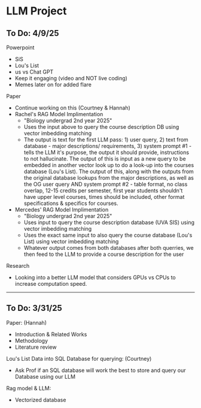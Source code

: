# LLM Project

## To Do: 4/9/25
Powerpoint
- SiS
- Lou's List
- us vs Chat GPT
- Keep it engaging (video and NOT live coding)
- Memes later on for added flare

Paper
- Continue working on this (Courtney & Hannah)
- Rachel's RAG Model Implimentation
  - "Biology undergrad 2nd year 2025"
  - Uses the input above to query the course description DB using vector imbedding matching
  - The output is text for the first LLM pass: 1) user query, 2)  text from database - major descriptions/ requirements, 3) system prompt #1 - tells the LLM it's purpose, the output it should provide, instructions to not hallucinate. The output of this is input as a new query to be embedded in another vector look up to do a look-up into the courses database (Lou's List). The output of this, along with the outputs from the original database lookups from the major descriptions, as well as the OG user query AND system prompt #2 - table format, no class overlap, 12-15 credits per semester, first year students shouldn't have upper level courses, times should be included, other format specifications & specifics for courses. 
- Mercedes' RAG Model Implimentation
  - "Biology undergrad 2nd year 2025"
  - Uses input to query the course description database (UVA SIS) using vector imbedding matching
  - Uses the exact same input to also query the course database (Lou's List) using vector imbedding matching
  - Whatever output comes from both databases after both querries, we then feed to the LLM to provide a course description for the user

Research
- Looking into a better LLM model that considers GPUs vs CPUs to increase computation speed.

---
## To Do: 3/31/25
Paper: (Hannah)
- Introduction & Related Works
- Methodology
- Literature review

Lou's List Data into SQL Database for querying: (Courtney)
- Ask Prof if an SQL database will work the best to store and query our Database using our LLM

Rag model & LLM:
- Vectorized database

